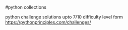 #python collections


python challenge solutions upto 7/10 difficulty level form https://pythonprinciples.com/challenges/

